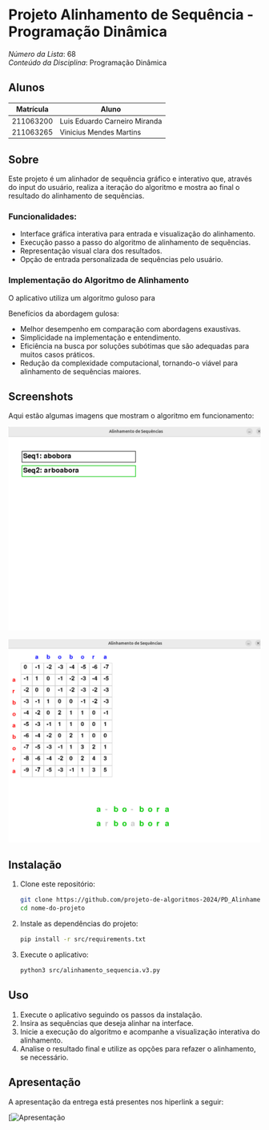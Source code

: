 # Projeto Alinhamento de Sequência - Programação Dinâmica

*Número da Lista*: 68<br>
*Conteúdo da Disciplina*: Programação Dinâmica<br>

## Alunos
| Matrícula | Aluno |
| -- | -- |
| 211063200 | Luis Eduardo Carneiro Miranda |
| 211063265 | Vinicius Mendes Martins |


## Sobre  
Este projeto é um alinhador de sequência gráfico e interativo que, através do input do usuário, realiza a iteração do algoritmo e mostra ao final o resultado do alinhamento de sequências.

### Funcionalidades:  
- Interface gráfica interativa para entrada e visualização do alinhamento.
- Execução passo a passo do algoritmo de alinhamento de sequências.
- Representação visual clara dos resultados.
- Opção de entrada personalizada de sequências pelo usuário.

### Implementação do Algoritmo de Alinhamento
O aplicativo utiliza um algoritmo guloso para 

Benefícios da abordagem gulosa:
- Melhor desempenho em comparação com abordagens exaustivas.
- Simplicidade na implementação e entendimento.
- Eficiência na busca por soluções subótimas que são adequadas para muitos casos práticos.
- Redução da complexidade computacional, tornando-o viável para alinhamento de sequências maiores.

## Screenshots
Aqui estão algumas imagens que mostram o algoritmo em funcionamento:

![pd1](pd1.png)

![pd2](pd2.png)

## Instalação  

1. Clone este repositório:  
   ```sh
   git clone https://github.com/projeto-de-algoritmos-2024/PD_Alinhamento
   cd nome-do-projeto
   ```  
2. Instale as dependências do projeto:  
   ```sh
   pip install -r src/requirements.txt
   ```  
3. Execute o aplicativo:  
   ```sh
   python3 src/alinhamento_sequencia.v3.py
   ```   

## Uso
1) Execute o aplicativo seguindo os passos da instalação.
2) Insira as sequências que deseja alinhar na interface.
3) Inicie a execução do algoritmo e acompanhe a visualização interativa do alinhamento.
4) Analise o resultado final e utilize as opções para refazer o alinhamento, se necessário.

## Apresentação 

A apresentação da entrega está presentes nos hiperlink a seguir:

[![Apresentação]()
